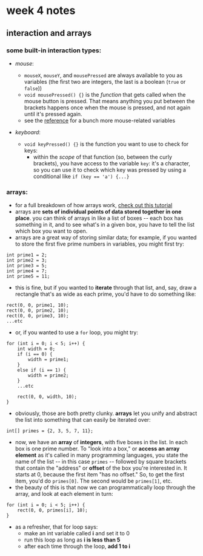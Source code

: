 # week 4 notes
## interaction and arrays

### some built-in interaction types:
- *mouse*:
  - `mouseX`, `mouseY`, and `mousePressed` are always available to you as variables (the first two are integers, the last is a boolean (`true` or `false`))
  - `void mousePressed() {}` is the *function* that gets called when the mouse button is pressed. That means anything you put between the brackets happens once when the mouse is pressed, and not again until it's pressed again.
  - see the [reference](https://processing.org/reference/) for a bunch more mouse-related variables

- *keyboard*:
  - `void keyPressed() {}` is the function you want to use to check for keys:
    - within the *scope* of that function (so, between the curly brackets), you have access to the variable `key`: it's a character, so you can use it to check which key was pressed by using a conditional like `if (key == 'a') {...}`


### arrays:
- for a full breakdown of how arrays work, [check out this tutorial](https://processing.org/tutorials/arrays/)
- arrays are **sets of individual points of data stored together in one place**. you can think of arrays in like a list of boxes -- each box has something in it, and to see what's in a given box, you have to tell the list which box you want to open.
- arrays are a great way of storing similar data; for example, if you wanted to store the first five prime numbers in variables, you might first try:
``` processing
int prime1 = 2;
int prime2 = 3;
int prime3 = 5;
int prime4 = 7;
int prime5 = 11;
```
- this is fine, but if you wanted to **iterate** through that list, and, say, draw a rectangle that's as wide as each prime, you'd have to do something like:

``` processing
rect(0, 0, prime1, 10);
rect(0, 0, prime2, 10);
rect(0, 0, prime3, 10);
...etc
```
- or, if you wanted to use a `for` loop, you might try:

``` processing
for (int i = 0; i < 5; i++) {
    int width = 0;
    if (i == 0) {
        width = prime1;
    }
    else if (i == 1) {
        width = prime2;
    }
    ...etc

    rect(0, 0, width, 10);
}
```
- obviously, those are both pretty clunky. **arrays** let you unify and abstract the list into something that can easily be iterated over:

```
int[] primes = {2, 3, 5, 7, 11};
```
- now, we have an **array** of **integers**, with five boxes in the list. In each box is one prime number. To "look into a box," or **access an array element** as it's called in many programming languages, you state the name of the list -- in this case `primes` -- followed by square brackets that contain the "address" or **offset** of the box you're interested in. It starts at 0, because the first item "has no offset." So, to get the first item, you'd do `primes[0]`. The second would be `primes[1]`, etc.
- the beauty of this is that now we can programmatically loop through the array, and look at each element in turn:
``` processing
for (int i = 0; i < 5; i++) {
    rect(0, 0, primes[i], 10);
}
```
- as a refresher, that for loop says:
  - make an int variable called **i** and set it to 0
  - run this loop as long as **i is less than 5**
  - after each time through the loop, **add 1 to i**
